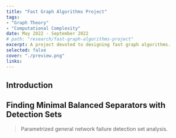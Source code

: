 ```yaml
---
title: "Fast Graph Algorithms Project"
tags:
- "Graph Theory"
- "Computational Complexity"
date: May 2022 - September 2022
# path: "research/fast-graph-algorithms-project"
excerpt: A project devoted to designing fast graph algorithms.
selected: false
cover: "./preview.png"
links:
---
```


## Introduction

## Finding Minimal Balanced Separators with Detection Sets

> Parametrized general network failure detection set analysis.
